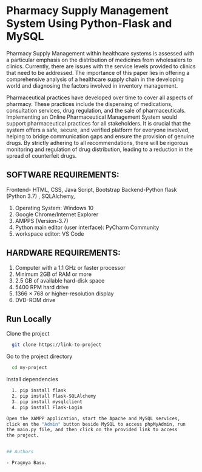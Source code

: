 
# Pharmacy Supply Management System Using Python-Flask and MySQL

Pharmacy Supply Management within healthcare systems is assessed with a particular emphasis on the distribution of medicines from wholesalers to clinics. Currently, there are issues with the service levels provided to clinics that need to be addressed. The importance of this paper lies in offering a comprehensive analysis of a healthcare supply chain in the developing world and diagnosing the factors involved in inventory management.

Pharmaceutical practices have developed over time to cover all aspects of pharmacy. These practices include the dispensing of medications, consultation services, drug regulation, and the sale of pharmaceuticals. Implementing an Online Pharmaceutical Management System would support pharmaceutical practices for all stakeholders. It is crucial that the system offers a safe, secure, and verified platform for everyone involved, helping to bridge communication gaps and ensure the provision of genuine drugs. By strictly adhering to all recommendations, there will be rigorous monitoring and regulation of drug distribution, leading to a reduction in the spread of counterfeit drugs.


## SOFTWARE REQUIREMENTS:
Frontend- HTML, CSS, Java Script, Bootstrap
Backend-Python flask (Python 3.7) , SQLAlchemy,
1. Operating System: Windows 10
2. Google Chrome/Internet Explorer
3. AMPPS (Version-3.7)
4. Python main editor (user interface): PyCharm Community
5. workspace editor: VS Code
## HARDWARE REQUIREMENTS:
1. Computer with a 1.1 GHz or faster processor
2. Minimum 2GB of RAM or more
3. 2.5 GB of available hard-disk space
4. 5400 RPM hard drive
5. 1366 × 768 or higher-resolution display
6. DVD-ROM drive


## Run Locally

Clone the project

```bash
  git clone https://link-to-project
```

Go to the project directory

```bash
  cd my-project
```

Install dependencies

```bash
  1. pip install flask
  2. pip install Flask-SQLAlchemy
  3. pip install mysqlclient
  4. pip install Flask-Login

Open the XAMPP application, start the Apache and MySQL services,
click on the "Admin" button beside MySQL to access phpMyAdmin, run
the main.py file, and then click on the provided link to access
the project.


## Authors

- Pragnya Basu.

